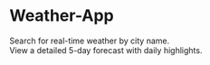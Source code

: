 # Weather-App
Search for real-time weather by city name.<br>
View a detailed 5-day forecast with daily highlights.
